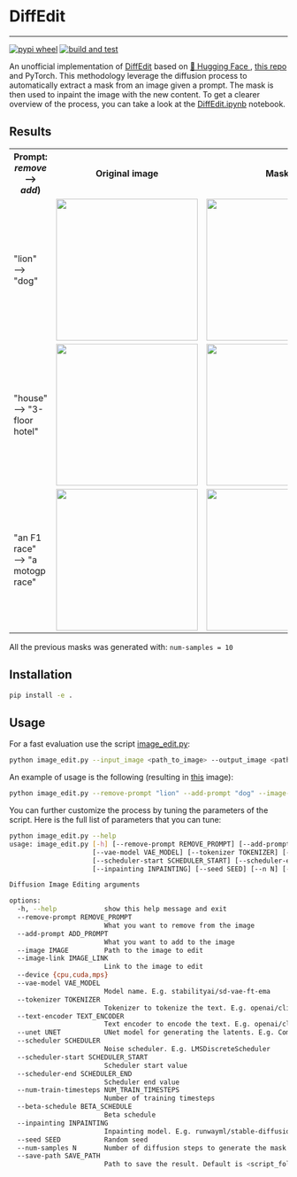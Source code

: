 # DiffEdit
___

[![pypi wheel](https://github.com/Gennaro-Farina/DiffEdit/actions/workflows/publish-wheel-pypi.yml/badge.svg)](https://github.com/Gennaro-Farina/DiffEdit/actions/workflows/publish-wheel-pypi.yml)
[![build and test](https://github.com/Gennaro-Farina/DiffEdit/actions/workflows/build_and_test.yml/badge.svg)](https://github.com/Gennaro-Farina/DiffEdit/actions/workflows/build_and_test.yml)

An unofficial implementation of <a href="https://arxiv.org/abs/2210.11427"> DiffEdit</a> based on <a href="https://huggingface.co"> 🤗 Hugging Face </a>, <a href="https://github.com/johnrobinsn/diffusion_experiments/blob/main/DiffEdit.ipynb"> this repo</a> and PyTorch.
This methodology leverage the diffusion process to automatically extract a mask from an image given a prompt. The mask is then used to inpaint the image with the new content.
To get a clearer overview of the process, you can take a look at the <a href="https://github.com/Gennaro-Farina/diffusion-nbs/blob/master/DiffEdit.ipynb"> DiffEdit.ipynb</a> notebook.

## Results

<table>
<head>
<th> Prompt: <i>remove</i> ⟶ <i>add</i>)</th><th>Original image</th> <th>Mask</th> <th>Edited</th>
</head>
<body>
<tr>
<td>"lion" ⟶ "dog"</td>
<td><img src="static/ai_gen_lion.jpeg" width="256" height="256"></td>
<td><img src="static/ai_gen_lion_mask.png" width="256" height="256"></td>
<td><img src="static/ai_gen_lion_result.png" width="256" height="256"></td>
</tr>
<tr>
<td>"house" ⟶ "3-floor hotel"</td>
<td><img src="static/ai_gen_house.jpeg" width="256" height="256"></td>
<td><img src="static/ai_gen_house_mask.png" width="256" height="256"></td>
<td><img src="static/ai_gen_house_result.png" width="256" height="256"></td>
</tr>
<tr>
<td>"an F1 race" ⟶ "a motogp race"</td>
<td><img src="static/ai_gen_f1.jpeg" width="256" height="256"></td>
<td><img src="static/ai_gen_f1_mask.png" width="256" height="256"></td>
<td><img src="static/ai_gen_f1_result.png" width="256" height="256"></td>
</tr>
</body>
</table>

All the previous masks was generated with: `num-samples = 10`

## Installation

```bash
pip install -e .
```

## Usage

For a fast evaluation use the script <a href="https://github.com/Gennaro-Farina/DiffEdit/blob/main/src/diff_edit/examples/image_edit.py">image_edit.py</a>:

```bash
python image_edit.py --input_image <path_to_image> --output_image <path_to_output_image> --prompt <prompt>
```

An example of usage is the following (resulting in <a href="https://github.com/Gennaro-Farina/DiffEdit/blob/main/static/ai_gen_lion_result.png"> this</a> image):

```bash
python image_edit.py --remove-prompt "lion" --add-prompt "dog" --image-link "https://github.com/Gennaro-Farina/DiffEdit/blob/main/static/ai_gen_lion.jpeg" --num-samples 10
```

You can further customize the process by tuning the parameters of the script. Here is the full list of parameters that you can tune:

```bash
python image_edit.py --help
usage: image_edit.py [-h] [--remove-prompt REMOVE_PROMPT] [--add-prompt ADD_PROMPT] [--image IMAGE] [--image-link IMAGE_LINK] [--device {cpu,cuda,mps}]
                     [--vae-model VAE_MODEL] [--tokenizer TOKENIZER] [--text-encoder TEXT_ENCODER] [--unet UNET] [--scheduler SCHEDULER]
                     [--scheduler-start SCHEDULER_START] [--scheduler-end SCHEDULER_END] [--num-train-timesteps NUM_TRAIN_TIMESTEPS] [--beta-schedule BETA_SCHEDULE]
                     [--inpainting INPAINTING] [--seed SEED] [--n N] [--save-path SAVE_PATH]

Diffusion Image Editing arguments

options:
  -h, --help            show this help message and exit
  --remove-prompt REMOVE_PROMPT
                        What you want to remove from the image
  --add-prompt ADD_PROMPT
                        What you want to add to the image
  --image IMAGE         Path to the image to edit
  --image-link IMAGE_LINK
                        Link to the image to edit
  --device {cpu,cuda,mps}
  --vae-model VAE_MODEL
                        Model name. E.g. stabilityai/sd-vae-ft-ema
  --tokenizer TOKENIZER
                        Tokenizer to tokenize the text. E.g. openai/clip-vit-large-patch14
  --text-encoder TEXT_ENCODER
                        Text encoder to encode the text. E.g. openai/clip-vit-large-patch14
  --unet UNET           UNet model for generating the latents. E.g. CompVis/stable-diffusion-v1-4
  --scheduler SCHEDULER
                        Noise scheduler. E.g. LMSDiscreteScheduler
  --scheduler-start SCHEDULER_START
                        Scheduler start value
  --scheduler-end SCHEDULER_END
                        Scheduler end value
  --num-train-timesteps NUM_TRAIN_TIMESTEPS
                        Number of training timesteps
  --beta-schedule BETA_SCHEDULE
                        Beta schedule
  --inpainting INPAINTING
                        Inpainting model. E.g. runwayml/stable-diffusion-inpainting
  --seed SEED           Random seed
  --num-samples N       Number of diffusion steps to generate the mask
  --save-path SAVE_PATH
                        Path to save the result. Default is <script_folder>/result.png
```

